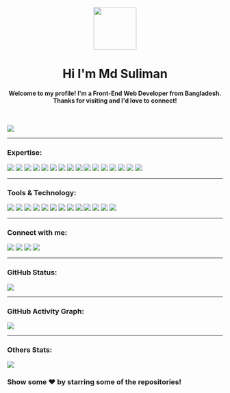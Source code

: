 <div align="center" >
  <img src="https://media.giphy.com/media/hvRJCLFzcasrR4ia7z/giphy.gif" width="100px">
</div>
<h1 align="center">Hi I'm Md Suliman</h1> 
<h4 align="center">Welcome to my profile! I'm a Front-End Web Developer from Bangladesh. Thanks for visiting and I'd love to connect!</h4>
<br>

![](https://github-widgetbox.vercel.app/api/profile?username=sulaimanbiswas&data=followers,repositories,stars,commits&theme=nautilus)

---

### Expertise:

![](https://skillicons.dev/icons?i=html)
![](https://skillicons.dev/icons?i=css)
![](https://skillicons.dev/icons?i=bootstrap)
![](https://skillicons.dev/icons?i=tailwindcss)
![](https://skillicons.dev/icons?i=sass)
![](https://skillicons.dev/icons?i=javascript)
![](https://skillicons.dev/icons?i=typescript)
![](https://skillicons.dev/icons?i=react)
![](https://skillicons.dev/icons?i=nextjs)
![](https://skillicons.dev/icons?i=laravel)
![](https://skillicons.dev/icons?i=redux)
![](https://skillicons.dev/icons?i=nodejs)
![](https://skillicons.dev/icons?i=expressjs)
![](https://skillicons.dev/icons?i=postman)
![](https://skillicons.dev/icons?i=mongodb)
![](https://skillicons.dev/icons?i=materialui)

---

### Tools & Technology:

![](https://skillicons.dev/icons?i=git)
![](https://skillicons.dev/icons?i=github)
![](https://skillicons.dev/icons?i=vscode)
![](https://skillicons.dev/icons?i=npm)
![](https://skillicons.dev/icons?i=yarn)
![](https://skillicons.dev/icons?i=figma)
![](https://skillicons.dev/icons?i=firebase)
![](https://skillicons.dev/icons?i=notion)
![](https://skillicons.dev/icons?i=vercel)
![](https://skillicons.dev/icons?i=netlify)
![](https://skillicons.dev/icons?i=ps)
![](https://skillicons.dev/icons?i=ai)
![](https://skillicons.dev/icons?i=md)

---

### Connect with me:

[![](https://img.shields.io/badge/-LinkedIn-%230077B5?style=for-the-badge&logo=linkedin&logoColor=white)](https://www.linkedin.com/in/sulaimanbiswas/)
[![](https://img.shields.io/badge/X-000000?style=for-the-badge&logo=x&logoColor=white)](https://www.twitter.com/sulaimanbiswas/)
[![](https://img.shields.io/badge/Facebook-1877F2?style=for-the-badge&logo=facebook&logoColor=white)](https://www.facebook.com/sulaimanbiswasbd/)
[![](https://img.shields.io/badge/Instagram-E4405F?style=for-the-badge&logo=instagram&logoColor=white)](https://www.instagram.com/sulaimanbiswas/)

---

### GitHub Status:

![](http://github-profile-summary-cards.vercel.app/api/cards/profile-details?username=sulaimanbiswas&theme=blue_green)

---

### GitHub Activity Graph:

![](https://github-readme-activity-graph.vercel.app/graph?username=sulaimanbiswas&bg_color=070e07&color=00fa11&line=0ed4d8&point=fffafa&area=true&hide_border=true)

---

### Others Stats:

![](https://visitcount.itsvg.in/api?id=sulaimanbiswas&icon=0&color=0)

### Show some ❤️ by starring some of the repositories!
